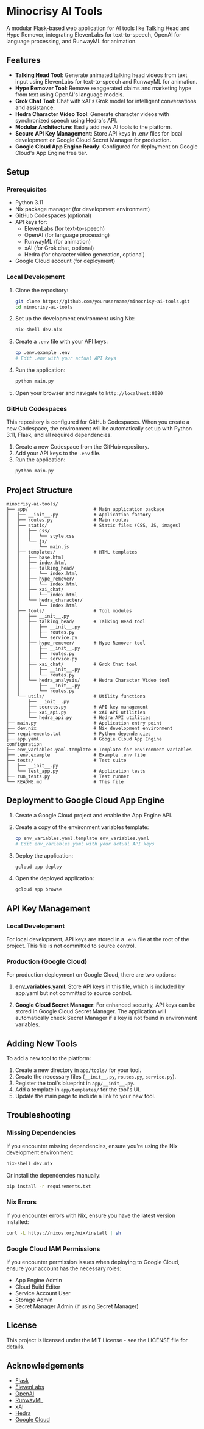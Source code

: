 # Minocrisy AI Tools

A modular Flask-based web application for AI tools like Talking Head and Hype Remover, integrating ElevenLabs for text-to-speech, OpenAI for language processing, and RunwayML for animation.

## Features

- **Talking Head Tool**: Generate animated talking head videos from text input using ElevenLabs for text-to-speech and RunwayML for animation.
- **Hype Remover Tool**: Remove exaggerated claims and marketing hype from text using OpenAI's language models.
- **Grok Chat Tool**: Chat with xAI's Grok model for intelligent conversations and assistance.
- **Hedra Character Video Tool**: Generate character videos with synchronized speech using Hedra's API.
- **Modular Architecture**: Easily add new AI tools to the platform.
- **Secure API Key Management**: Store API keys in .env files for local development or Google Cloud Secret Manager for production.
- **Google Cloud App Engine Ready**: Configured for deployment on Google Cloud's App Engine free tier.

## Setup

### Prerequisites

- Python 3.11
- Nix package manager (for development environment)
- GitHub Codespaces (optional)
- API keys for:
  - ElevenLabs (for text-to-speech)
  - OpenAI (for language processing)
  - RunwayML (for animation)
  - xAI (for Grok chat, optional)
  - Hedra (for character video generation, optional)
- Google Cloud account (for deployment)

### Local Development

1. Clone the repository:
   ```bash
   git clone https://github.com/yourusername/minocrisy-ai-tools.git
   cd minocrisy-ai-tools
   ```

2. Set up the development environment using Nix:
   ```bash
   nix-shell dev.nix
   ```

3. Create a `.env` file with your API keys:
   ```bash
   cp .env.example .env
   # Edit .env with your actual API keys
   ```

4. Run the application:
   ```bash
   python main.py
   ```

5. Open your browser and navigate to `http://localhost:8080`

### GitHub Codespaces

This repository is configured for GitHub Codespaces. When you create a new Codespace, the environment will be automatically set up with Python 3.11, Flask, and all required dependencies.

1. Create a new Codespace from the GitHub repository.
2. Add your API keys to the `.env` file.
3. Run the application:
   ```bash
   python main.py
   ```

## Project Structure

```
minocrisy-ai-tools/
├── app/                        # Main application package
│   ├── __init__.py             # Application factory
│   ├── routes.py               # Main routes
│   ├── static/                 # Static files (CSS, JS, images)
│   │   ├── css/
│   │   │   └── style.css
│   │   └── js/
│   │       └── main.js
│   ├── templates/              # HTML templates
│   │   ├── base.html
│   │   ├── index.html
│   │   ├── talking_head/
│   │   │   └── index.html
│   │   ├── hype_remover/
│   │   │   └── index.html
│   │   ├── xai_chat/
│   │   │   └── index.html
│   │   └── hedra_character/
│   │       └── index.html
│   ├── tools/                  # Tool modules
│   │   ├── __init__.py
│   │   ├── talking_head/       # Talking Head tool
│   │   │   ├── __init__.py
│   │   │   ├── routes.py
│   │   │   └── service.py
│   │   ├── hype_remover/       # Hype Remover tool
│   │   │   ├── __init__.py
│   │   │   ├── routes.py
│   │   │   └── service.py
│   │   ├── xai_chat/           # Grok Chat tool
│   │   │   ├── __init__.py
│   │   │   └── routes.py
│   │   └── hedra_analysis/     # Hedra Character Video tool
│   │       ├── __init__.py
│   │       └── routes.py
│   └── utils/                  # Utility functions
│       ├── __init__.py
│       ├── secrets.py          # API key management
│       ├── xai_api.py          # xAI API utilities
│       └── hedra_api.py        # Hedra API utilities
├── main.py                     # Application entry point
├── dev.nix                     # Nix development environment
├── requirements.txt            # Python dependencies
├── app.yaml                    # Google Cloud App Engine configuration
├── env_variables.yaml.template # Template for environment variables
├── .env.example                # Example .env file
├── tests/                      # Test suite
│   ├── __init__.py
│   └── test_app.py             # Application tests
├── run_tests.py                # Test runner
└── README.md                   # This file
```

## Deployment to Google Cloud App Engine

1. Create a Google Cloud project and enable the App Engine API.

2. Create a copy of the environment variables template:
   ```bash
   cp env_variables.yaml.template env_variables.yaml
   # Edit env_variables.yaml with your actual API keys
   ```

3. Deploy the application:
   ```bash
   gcloud app deploy
   ```

4. Open the deployed application:
   ```bash
   gcloud app browse
   ```

## API Key Management

### Local Development

For local development, API keys are stored in a `.env` file at the root of the project. This file is not committed to source control.

### Production (Google Cloud)

For production deployment on Google Cloud, there are two options:

1. **env_variables.yaml**: Store API keys in this file, which is included by app.yaml but not committed to source control.

2. **Google Cloud Secret Manager**: For enhanced security, API keys can be stored in Google Cloud Secret Manager. The application will automatically check Secret Manager if a key is not found in environment variables.

## Adding New Tools

To add a new tool to the platform:

1. Create a new directory in `app/tools/` for your tool.
2. Create the necessary files (`__init__.py`, `routes.py`, `service.py`).
3. Register the tool's blueprint in `app/__init__.py`.
4. Add a template in `app/templates/` for the tool's UI.
5. Update the main page to include a link to your new tool.

## Troubleshooting

### Missing Dependencies

If you encounter missing dependencies, ensure you're using the Nix development environment:

```bash
nix-shell dev.nix
```

Or install the dependencies manually:

```bash
pip install -r requirements.txt
```

### Nix Errors

If you encounter errors with Nix, ensure you have the latest version installed:

```bash
curl -L https://nixos.org/nix/install | sh
```

### Google Cloud IAM Permissions

If you encounter permission issues when deploying to Google Cloud, ensure your account has the necessary roles:

- App Engine Admin
- Cloud Build Editor
- Service Account User
- Storage Admin
- Secret Manager Admin (if using Secret Manager)

## License

This project is licensed under the MIT License - see the LICENSE file for details.

## Acknowledgements

- [Flask](https://flask.palletsprojects.com/)
- [ElevenLabs](https://elevenlabs.io/)
- [OpenAI](https://openai.com/)
- [RunwayML](https://runwayml.com/)
- [xAI](https://xai.com/)
- [Hedra](https://hedra.com/)
- [Google Cloud](https://cloud.google.com/)
